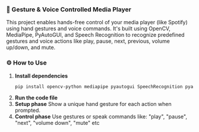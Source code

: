 ### 🎵 Gesture & Voice Controlled Media Player
This project enables hands-free control of your media player (like Spotify) using hand gestures and voice commands. It's built using OpenCV, MediaPipe, PyAutoGUI, and Speech Recognition to recognize predefined gestures and voice actions like play, pause, next, previous, volume up/down, and mute.

### ⚙️ How to Use
1. **Install dependencies**  
   ```bash
   pip install opencv-python mediapipe pyautogui SpeechRecognition pyaudio
2. **Run the code file**
3. **Setup phase**
Show a unique hand gesture for each action when prompted.
4. **Control phase**
Use gestures or speak commands like:
"play", "pause", "next", "volume down", "mute" etc
